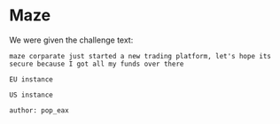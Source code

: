 # Maze
We were given the challenge text:
```
maze corparate just started a new trading platform, let's hope its secure because I got all my funds over there

EU instance

US instance

author: pop_eax
```